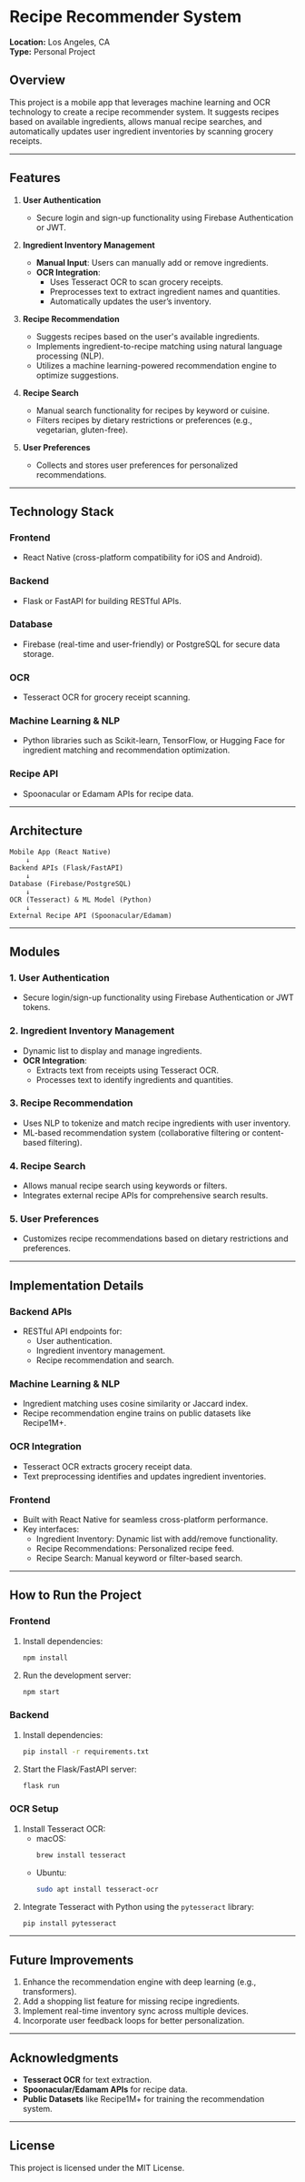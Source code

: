 
# **Recipe Recommender System**  
**Location:** Los Angeles, CA  
**Type:** Personal Project  

## **Overview**  
This project is a mobile app that leverages machine learning and OCR technology to create a recipe recommender system. It suggests recipes based on available ingredients, allows manual recipe searches, and automatically updates user ingredient inventories by scanning grocery receipts.

---

## **Features**  
1. **User Authentication**  
   - Secure login and sign-up functionality using Firebase Authentication or JWT.

2. **Ingredient Inventory Management**  
   - **Manual Input**: Users can manually add or remove ingredients.  
   - **OCR Integration**:  
     - Uses Tesseract OCR to scan grocery receipts.  
     - Preprocesses text to extract ingredient names and quantities.  
     - Automatically updates the user’s inventory.  

3. **Recipe Recommendation**  
   - Suggests recipes based on the user's available ingredients.  
   - Implements ingredient-to-recipe matching using natural language processing (NLP).  
   - Utilizes a machine learning-powered recommendation engine to optimize suggestions.  

4. **Recipe Search**  
   - Manual search functionality for recipes by keyword or cuisine.  
   - Filters recipes by dietary restrictions or preferences (e.g., vegetarian, gluten-free).  

5. **User Preferences**  
   - Collects and stores user preferences for personalized recommendations.  

---

## **Technology Stack**  
### **Frontend**  
- React Native (cross-platform compatibility for iOS and Android).

### **Backend**  
- Flask or FastAPI for building RESTful APIs.

### **Database**  
- Firebase (real-time and user-friendly) or PostgreSQL for secure data storage.

### **OCR**  
- Tesseract OCR for grocery receipt scanning.

### **Machine Learning & NLP**  
- Python libraries such as Scikit-learn, TensorFlow, or Hugging Face for ingredient matching and recommendation optimization.

### **Recipe API**  
- Spoonacular or Edamam APIs for recipe data.

---

## **Architecture**  
```plaintext
Mobile App (React Native)
    ↓
Backend APIs (Flask/FastAPI)
    ↓
Database (Firebase/PostgreSQL)
    ↓
OCR (Tesseract) & ML Model (Python)
    ↓
External Recipe API (Spoonacular/Edamam)
```

---

## **Modules**  
### **1. User Authentication**  
- Secure login/sign-up functionality using Firebase Authentication or JWT tokens.  

### **2. Ingredient Inventory Management**  
- Dynamic list to display and manage ingredients.  
- **OCR Integration**:  
  - Extracts text from receipts using Tesseract OCR.  
  - Processes text to identify ingredients and quantities.  

### **3. Recipe Recommendation**  
- Uses NLP to tokenize and match recipe ingredients with user inventory.  
- ML-based recommendation system (collaborative filtering or content-based filtering).  

### **4. Recipe Search**  
- Allows manual recipe search using keywords or filters.  
- Integrates external recipe APIs for comprehensive search results.  

### **5. User Preferences**  
- Customizes recipe recommendations based on dietary restrictions and preferences.  

---

## **Implementation Details**  
### **Backend APIs**  
- RESTful API endpoints for:  
  - User authentication.  
  - Ingredient inventory management.  
  - Recipe recommendation and search.  

### **Machine Learning & NLP**  
- Ingredient matching uses cosine similarity or Jaccard index.  
- Recipe recommendation engine trains on public datasets like Recipe1M+.  

### **OCR Integration**  
- Tesseract OCR extracts grocery receipt data.  
- Text preprocessing identifies and updates ingredient inventories.  

### **Frontend**  
- Built with React Native for seamless cross-platform performance.  
- Key interfaces:  
  - Ingredient Inventory: Dynamic list with add/remove functionality.  
  - Recipe Recommendations: Personalized recipe feed.  
  - Recipe Search: Manual keyword or filter-based search.  

---

## **How to Run the Project**  
### **Frontend**  
1. Install dependencies:  
   ```bash
   npm install
   ```
2. Run the development server:  
   ```bash
   npm start
   ```

### **Backend**  
1. Install dependencies:  
   ```bash
   pip install -r requirements.txt
   ```
2. Start the Flask/FastAPI server:  
   ```bash
   flask run
   ```

### **OCR Setup**  
1. Install Tesseract OCR:  
   - macOS:  
     ```bash
     brew install tesseract
     ```  
   - Ubuntu:  
     ```bash
     sudo apt install tesseract-ocr
     ```
2. Integrate Tesseract with Python using the `pytesseract` library:  
   ```bash
   pip install pytesseract
   ```

---

## **Future Improvements**  
1. Enhance the recommendation engine with deep learning (e.g., transformers).  
2. Add a shopping list feature for missing recipe ingredients.  
3. Implement real-time inventory sync across multiple devices.  
4. Incorporate user feedback loops for better personalization.

---

## **Acknowledgments**  
- **Tesseract OCR** for text extraction.  
- **Spoonacular/Edamam APIs** for recipe data.  
- **Public Datasets** like Recipe1M+ for training the recommendation system.  

---

## **License**  
This project is licensed under the MIT License.  

